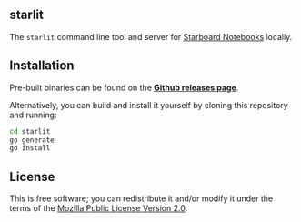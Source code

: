 starlit
---

The `starlit` command line tool and server for [Starboard Notebooks](https://github.com/gzuidhof/starboard-notebook) locally.

## Installation
Pre-built binaries can be found on the [**Github releases page**](https://github.com/gzuidhof/starlit/releases/).

Alternatively, you can build and install it yourself by cloning this repository and running:

```bash
cd starlit
go generate
go install
```

## License
This is free software; you can redistribute it and/or modify it under the terms of the [Mozilla Public License Version 2.0](./LICENSE).

